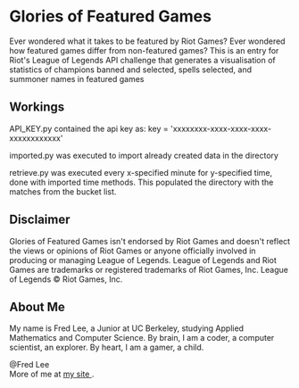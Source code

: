 # Glories of Featured Games

Ever wondered what it takes to be featured by Riot Games? Ever wondered how featured games differ from non-featured games? This is an entry for Riot's League of Legends API challenge that generates a visualisation of statistics of champions banned and selected, spells selected, and summoner names in featured games

## Workings

API_KEY.py contained the api key as:
key = 'xxxxxxxx-xxxx-xxxx-xxxx-xxxxxxxxxxxx'

imported.py was executed to import already created data in the directory

retrieve.py was executed every x-specified minute for y-specified time, done with imported time methods. This populated the directory with the matches from the bucket list.

## Disclaimer

Glories of Featured Games isn't endorsed by Riot Games and doesn't reflect the views or opinions of Riot Games or anyone officially involved in producing or managing League of Legends. League of Legends and Riot Games are trademarks or registered trademarks of Riot Games, Inc. League of Legends © Riot Games, Inc.

## About Me
<p> My name is Fred Lee, a Junior at UC Berkeley, studying Applied Mathematics and Computer Science. By brain, I am a coder, a computer scientist, an explorer. By heart, I am a gamer, a child. </p>
<p> @Fred Lee <br /> More of me at <a href="http://fredlee0109.github.io/"> my site </a>.</p>